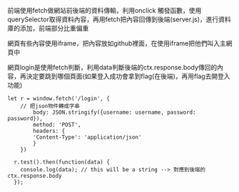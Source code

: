 前端使用fetch做網站前後端的資料傳輸，利用onclick 觸發函數，使用querySelector取得資料內容，再用fetch把內容回傳到後端(server.js)，進行資料庫的添加，前端部分比重偏重



網頁有些內容使用iframe，把內容放如github裡面，在使用iframe把他們叫入主網頁中



網頁login是使用fetch判斷，利用data判斷後端的ctx.response.body傳回的內容，再決定要跳到哪個頁面(如果登入成功會拿到flag(在後端)，再用flag去開登入功能)

```JS
let r = window.fetch('/login', {
    // 把json物件轉成字串
        body: JSON.stringify({username: username, password: password}),
        method: 'POST',
        headers: {
        'Content-Type': 'application/json'
        }
    })

  r.test().then(function(data) {
    console.log(data); // this will be a string --> 對應到後端的ctx.response.body 
  });
```







